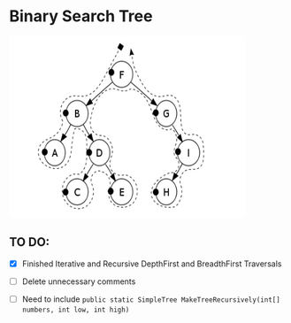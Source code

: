 # Binary Search Tree
![Image of BST](/Capture.png)
## TO DO:
- [x] Finished Iterative and Recursive DepthFirst and BreadthFirst Traversals
- [ ] Delete unnecessary comments
- [ ] Need to include `public static SimpleTree MakeTreeRecursively(int[] numbers, int low, int high)`

